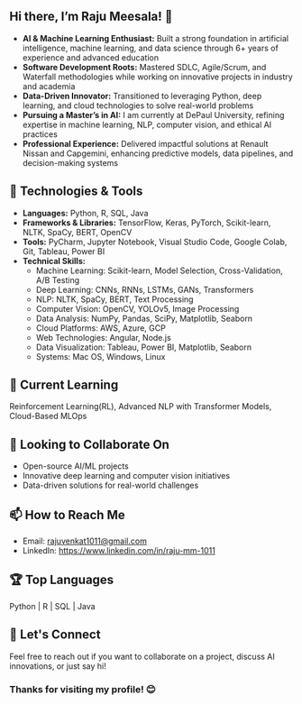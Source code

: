 ## Hi there, I’m Raju Meesala! 👋

- **AI & Machine Learning Enthusiast:** Built a strong foundation in artificial intelligence, machine learning, and data science through 6+ years of experience and advanced education
- **Software Development Roots:** Mastered SDLC, Agile/Scrum, and Waterfall methodologies while working on innovative projects in industry and academia
- **Data-Driven Innovator:** Transitioned to leveraging Python, deep learning, and cloud technologies to solve real-world problems
- **Pursuing a Master’s in AI:** I am currently at DePaul University, refining expertise in machine learning, NLP, computer vision, and ethical AI practices
- **Professional Experience:** Delivered impactful solutions at Renault Nissan and Capgemini, enhancing predictive models, data pipelines, and decision-making systems

## 🔧 Technologies & Tools
- **Languages:** Python, R, SQL, Java
- **Frameworks & Libraries:** TensorFlow, Keras, PyTorch, Scikit-learn, NLTK, SpaCy, BERT, OpenCV
- **Tools:** PyCharm, Jupyter Notebook, Visual Studio Code, Google Colab, Git, Tableau, Power BI
- **Technical Skills:**
   - Machine Learning: Scikit-learn, Model Selection, Cross-Validation, A/B Testing
   - Deep Learning: CNNs, RNNs, LSTMs, GANs, Transformers
   - NLP: NLTK, SpaCy, BERT, Text Processing
   - Computer Vision: OpenCV, YOLOv5, Image Processing
   - Data Analysis: NumPy, Pandas, SciPy, Matplotlib, Seaborn
   - Cloud Platforms: AWS, Azure, GCP
   - Web Technologies: Angular, Node.js
   - Data Visualization: Tableau, Power BI, Matplotlib, Seaborn
   - Systems: Mac OS, Windows, Linux

## 🌱 Current Learning
Reinforcement Learning(RL), Advanced NLP with Transformer Models, Cloud-Based MLOps

## 👯 Looking to Collaborate On
- Open-source AI/ML projects
- Innovative deep learning and computer vision initiatives
- Data-driven solutions for real-world challenges

## 📫 How to Reach Me
- Email: rajuvenkat1011@gmail.com
- LinkedIn: https://www.linkedin.com/in/raju-mm-1011

## 🏆 Top Languages
Python | R | SQL | Java

## 💬 Let's Connect
Feel free to reach out if you want to collaborate on a project, discuss AI innovations, or just say hi!

### Thanks for visiting my profile! 😊
